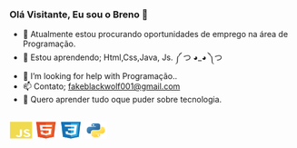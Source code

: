 ### Olá Visitante, Eu sou o Breno 👋

- 🔭 Atualmente estou procurando oportunidades de emprego na área de Programação.
- 🌱 Estou aprendendo; Html,Css,Java, Js. ༼ つ ◕_◕ ༽つ
- 🤔 I’m looking for help with Programação..
- 📫 Contato; fakeblackwolf001@gmail.com
- 👀 Quero aprender tudo oque puder sobre tecnologia.
<div style="display: inline_block"><br>
  <img align="center" alt="Brenofk-Js" height="30" width="40" src="https://raw.githubusercontent.com/devicons/devicon/master/icons/javascript/javascript-plain.svg">
  <img align="center" alt="Rafa-HTML" height="30" width="40" src="https://raw.githubusercontent.com/devicons/devicon/master/icons/html5/html5-original.svg">
  <img align="center" alt="Rafa-CSS" height="30" width="40" src="https://raw.githubusercontent.com/devicons/devicon/master/icons/css3/css3-original.svg">
  <img align="center" alt="Rafa-Python" height="30" width="40" src="https://raw.githubusercontent.com/devicons/devicon/master/icons/python/python-original.svg">
  <div>
